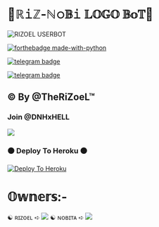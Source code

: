 # 🖤ℝ𝚒ℤ-ℕ𝚘𝔹𝚒 𝕃𝕆𝔾𝕆 𝔹𝕠𝕋🖤

<img src="https://telegra.ph/file/00e1147e4cd2b1530e65f.jpgg" alt="RIZOEL USERBOT">


[![forthebadge made-with-python](http://ForTheBadge.com/images/badges/made-with-python.svg)](https://www.python.org/)

[![telegram badge](https://img.shields.io/badge/TheRiZoeL-30302f?style=for-the-badge&logo=telegram)](https://t.me/TheRiZoeL)

[![telegram badge](https://img.shields.io/badge/DeSiNobiTa-30302f?style=for-the-badge&logo=telegram)](https://t.me/TheRiZoeL)

## © By @TheRiZoeL™

### Join @DNHxHELL  

<a href="https://t.me/DNHxHELL"><img src="https://img.shields.io/badge/Join-Telegram%20Group-blue.svg?logo=telegram"></a>



### ⚫ Deploy To Heroku ⚫

[![Deploy To Heroku](https://www.herokucdn.com/deploy/button.svg)](https://heroku.com/deploy?template=https://github.com/MrRizoel/Rizoeluserbotdeploy)

# 𝕆𝕨𝕟𝕖𝕣𝕤:-
 ☯︎ ʀɪᴢᴏᴇʟ ➪ <a href="https://github.com/MrRizoel" alt="MrRiZoeL"> <img src="https://img.shields.io/badge/MrRiZoeL-ffd343?logo=github" /></a>
 ☯︎ ɴᴏʙɪᴛᴀ ➪ <a href="https://github.com/desinobita" alt="DesiNoBita"> <img src="https://img.shields.io/badge/DesiNoBita-ffd343?logo=github" /></a>
